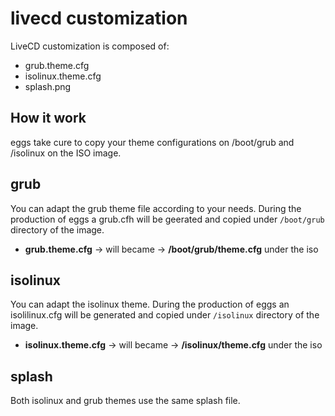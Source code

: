 # livecd customization

LiveCD customization is composed of:
* grub.theme.cfg
* isolinux.theme.cfg
* splash.png

## How it work
eggs take cure to copy your theme configurations on /boot/grub and /isolinux on the ISO image.

## grub
You can adapt the grub theme file according to your needs. During the production of eggs a grub.cfh will be geerated and copied under ```/boot/grub``` directory of the image.
* __grub.theme.cfg__ -> will became -> __/boot/grub/theme.cfg__ under the iso


## isolinux
You can adapt the isolinux theme. During the production of eggs an isolilinux.cfg will be generated and copied under ```/isolinux``` directory of the image.
* __isolinux.theme.cfg__ -> will became -> __/isolinux/theme.cfg__ under the iso

## splash
Both isolinux and grub themes use the same splash file.

